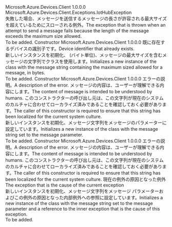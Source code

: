<Type Name="MessageTooLargeException" FullName="Microsoft.Azure.Devices.Client.Exceptions.MessageTooLargeException">
  <TypeSignature Language="C#" Value="public sealed class MessageTooLargeException : Microsoft.Azure.Devices.Client.Exceptions.IotHubException" />
  <TypeSignature Language="ILAsm" Value=".class public auto ansi serializable sealed beforefieldinit MessageTooLargeException extends Microsoft.Azure.Devices.Client.Exceptions.IotHubException" />
  <TypeSignature Language="DocId" Value="T:Microsoft.Azure.Devices.Client.Exceptions.MessageTooLargeException" />
  <TypeSignature Language="VB.NET" Value="Public NotInheritable Class MessageTooLargeException&#xA;Inherits IotHubException" />
  <TypeSignature Language="F#" Value="type MessageTooLargeException = class&#xA;    inherit IotHubException" />
  <AssemblyInfo>
    <AssemblyName>Microsoft.Azure.Devices.Client</AssemblyName>
    <AssemblyVersion>1.0.0.0</AssemblyVersion>
  </AssemblyInfo>
  <Base>
    <BaseTypeName>Microsoft.Azure.Devices.Client.Exceptions.IotHubException</BaseTypeName>
  </Base>
  <Interfaces />
  <Docs>
    <summary>
            <span data-ttu-id="c5520-101">失敗した場合、メッセージを送信するメッセージの長さが許容される最大サイズを超えているためにスローされる例外。</span><span class="sxs-lookup"><span data-stu-id="c5520-101">The exception that is thrown when an attempt to send a message fails because the length of the message exceeds the maximum size allowed.</span></span>
            </summary>
    <remarks>To be added.</remarks>
  </Docs>
  <Members>
    <Member MemberName=".ctor">
      <MemberSignature Language="C#" Value="public MessageTooLargeException (int maximumMessageSizeInBytes);" />
      <MemberSignature Language="ILAsm" Value=".method public hidebysig specialname rtspecialname instance void .ctor(int32 maximumMessageSizeInBytes) cil managed" />
      <MemberSignature Language="DocId" Value="M:Microsoft.Azure.Devices.Client.Exceptions.MessageTooLargeException.#ctor(System.Int32)" />
      <MemberSignature Language="VB.NET" Value="Public Sub New (maximumMessageSizeInBytes As Integer)" />
      <MemberSignature Language="F#" Value="new Microsoft.Azure.Devices.Client.Exceptions.MessageTooLargeException : int -&gt; Microsoft.Azure.Devices.Client.Exceptions.MessageTooLargeException" Usage="new Microsoft.Azure.Devices.Client.Exceptions.MessageTooLargeException maximumMessageSizeInBytes" />
      <MemberType>Constructor</MemberType>
      <AssemblyInfo>
        <AssemblyName>Microsoft.Azure.Devices.Client</AssemblyName>
        <AssemblyVersion>1.0.0.0</AssemblyVersion>
      </AssemblyInfo>
      <Parameters>
        <Parameter Name="maximumMessageSizeInBytes" Type="System.Int32" />
      </Parameters>
      <Docs>
        <param name="maximumMessageSizeInBytes"><span data-ttu-id="c5520-102">既に存在するデバイスの識別子です。</span><span class="sxs-lookup"><span data-stu-id="c5520-102">Device identifier that already exists.</span></span></param>
        <summary>
            <span data-ttu-id="c5520-103">新しいインスタンスを初期化、 <see cref="T:Microsoft.Azure.Devices.Client.Exceptions.MessageTooLargeException" /> (バイト単位)、メッセージの最大サイズを含むメッセージの文字列でクラスを使用します。</span><span class="sxs-lookup"><span data-stu-id="c5520-103">Initializes a new instance of the <see cref="T:Microsoft.Azure.Devices.Client.Exceptions.MessageTooLargeException" /> class with the message string containing the maximum sized allowed for a message, in bytes.</span></span>
            </summary>
        <remarks>To be added.</remarks>
      </Docs>
    </Member>
    <Member MemberName=".ctor">
      <MemberSignature Language="C#" Value="public MessageTooLargeException (string message);" />
      <MemberSignature Language="ILAsm" Value=".method public hidebysig specialname rtspecialname instance void .ctor(string message) cil managed" />
      <MemberSignature Language="DocId" Value="M:Microsoft.Azure.Devices.Client.Exceptions.MessageTooLargeException.#ctor(System.String)" />
      <MemberSignature Language="VB.NET" Value="Public Sub New (message As String)" />
      <MemberSignature Language="F#" Value="new Microsoft.Azure.Devices.Client.Exceptions.MessageTooLargeException : string -&gt; Microsoft.Azure.Devices.Client.Exceptions.MessageTooLargeException" Usage="new Microsoft.Azure.Devices.Client.Exceptions.MessageTooLargeException message" />
      <MemberType>Constructor</MemberType>
      <AssemblyInfo>
        <AssemblyName>Microsoft.Azure.Devices.Client</AssemblyName>
        <AssemblyVersion>1.0.0.0</AssemblyVersion>
      </AssemblyInfo>
      <Parameters>
        <Parameter Name="message" Type="System.String" />
      </Parameters>
      <Docs>
        <param name="message"><span data-ttu-id="c5520-104">エラーの説明。</span><span class="sxs-lookup"><span data-stu-id="c5520-104">A description of the error.</span></span> <span data-ttu-id="c5520-105">メッセージの内容は、ユーザーが理解できる内容にします。</span><span class="sxs-lookup"><span data-stu-id="c5520-105">The content of message is intended to be understood by humans.</span></span> <span data-ttu-id="c5520-106">このコンストラクターの呼び出し元は、この文字列が現在のシステムのカルチャに合わせてローカライズ済みであることを確認しておく必要があります。</span><span class="sxs-lookup"><span data-stu-id="c5520-106">The caller of this constructor is required to ensure that this string has been localized for the current system culture.</span></span></param>
        <summary>
            <span data-ttu-id="c5520-107">新しいインスタンスを初期化、<see cref="T:Microsoft.Azure.Devices.Client.Exceptions.MessageTooLargeException" />メッセージ文字列をメッセージのパラメーターに設定しています。</span><span class="sxs-lookup"><span data-stu-id="c5520-107">Initializes a new instance of the <see cref="T:Microsoft.Azure.Devices.Client.Exceptions.MessageTooLargeException" /> class with the message string set to the message parameter.</span></span>
            </summary>
        <remarks>To be added.</remarks>
      </Docs>
    </Member>
    <Member MemberName=".ctor">
      <MemberSignature Language="C#" Value="public MessageTooLargeException (string message, Exception innerException);" />
      <MemberSignature Language="ILAsm" Value=".method public hidebysig specialname rtspecialname instance void .ctor(string message, class System.Exception innerException) cil managed" />
      <MemberSignature Language="DocId" Value="M:Microsoft.Azure.Devices.Client.Exceptions.MessageTooLargeException.#ctor(System.String,System.Exception)" />
      <MemberSignature Language="VB.NET" Value="Public Sub New (message As String, innerException As Exception)" />
      <MemberSignature Language="F#" Value="new Microsoft.Azure.Devices.Client.Exceptions.MessageTooLargeException : string * Exception -&gt; Microsoft.Azure.Devices.Client.Exceptions.MessageTooLargeException" Usage="new Microsoft.Azure.Devices.Client.Exceptions.MessageTooLargeException (message, innerException)" />
      <MemberType>Constructor</MemberType>
      <AssemblyInfo>
        <AssemblyName>Microsoft.Azure.Devices.Client</AssemblyName>
        <AssemblyVersion>1.0.0.0</AssemblyVersion>
      </AssemblyInfo>
      <Parameters>
        <Parameter Name="message" Type="System.String" />
        <Parameter Name="innerException" Type="System.Exception" />
      </Parameters>
      <Docs>
        <param name="message"><span data-ttu-id="c5520-108">エラーの説明。</span><span class="sxs-lookup"><span data-stu-id="c5520-108">A description of the error.</span></span> <span data-ttu-id="c5520-109">メッセージの内容は、ユーザーが理解できる内容にします。</span><span class="sxs-lookup"><span data-stu-id="c5520-109">The content of message is intended to be understood by humans.</span></span> <span data-ttu-id="c5520-110">このコンストラクターの呼び出し元は、この文字列が現在のシステムのカルチャに合わせてローカライズ済みであることを確認しておく必要があります。</span><span class="sxs-lookup"><span data-stu-id="c5520-110">The caller of this constructor is required to ensure that this string has been localized for the current system culture.</span></span></param>
        <param name="innerException"><span data-ttu-id="c5520-111">現在の例外の原因となった例外</span><span class="sxs-lookup"><span data-stu-id="c5520-111">The exception that is the cause of the current exception</span></span></param>
        <summary>
            <span data-ttu-id="c5520-112">新しいインスタンスを初期化、<see cref="T:Microsoft.Azure.Devices.Client.Exceptions.MessageTooLargeException" />メッセージ文字列をメッセージ パラメーターおよびこの例外の原因となった内部例外への参照に設定しています。</span><span class="sxs-lookup"><span data-stu-id="c5520-112">Initializes a new instance of the <see cref="T:Microsoft.Azure.Devices.Client.Exceptions.MessageTooLargeException" /> class with the message string set to the message parameter and a reference to the inner exception that is the cause of this exception.</span></span>
            </summary>
        <remarks>To be added.</remarks>
      </Docs>
    </Member>
  </Members>
</Type>